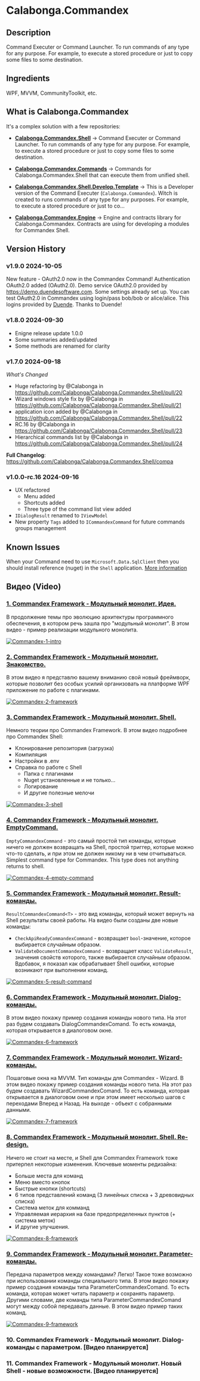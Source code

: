 # Calabonga.Commandex

## Description

Command Executer or Command Launcher. To run commands of any type for any purpose. For example, to execute a stored procedure or just to copy some files to some destination.

## Ingredients

WPF, MVVM, CommunityToolkit, etc.

## What is Calabonga.Commandex

It's a complex solution with a few repositories:

* **[Calabonga.Commandex.Shell](https://github.com/Calabonga/Calabonga.Commandex.Shell)** → Command Executer or Command Launcher. To run commands of any type for any purpose. For example, to execute a stored procedure or just to copy some files to some destination.

* **[Calabonga.Commandex.Commands](https://github.com/Calabonga/Calabonga.Commandex.Commands)** → Commands for Calabonga.Commandex.Shell that can execute them from unified shell.

* **[Calabonga.Commandex.Shell.Develop.Template](https://github.com/Calabonga/Calabonga.Commandex.Shell.Develop.Template)** → This is a Developer version of the Command Executer (`Calabonga.Commandex`). Witch is created to runs commands of any type for any purposes. For example, to execute a stored procedure or just to co…

* **[Calabonga.Commandex.Engine](https://github.com/Calabonga/Calabonga.Commandex.Engine)** → Engine and contracts library for Calabonga.Commandex. Contracts are using for developing a modules for Commandex Shell.

## Version History

### v1.9.0 2024-10-05

New feature - OAuth2.0 now in the Commandex Command! Authentication OAuth2.0 added (OAuth2.0). Demo service OAuth2.0 provided by https://demo.duendesoftware.com. Some settings already set up. You can test OAuth2.0 in Commandex using login/pass bob/bob or alice/alice. This logins provided by [Duende](https://demo.duendesoftware.com/grants). Thanks to Duende! 

### v1.8.0 2024-09-30

* Enigne release update 1.0.0
* Some summaries added/updated
* Some methods are renamed for clarity

### v1.7.0 2024-09-18

*What's Changed*

* Huge refactoring by @Calabonga in https://github.com/Calabonga/Calabonga.Commandex.Shell/pull/20
* Wizard windows style fix by @Calabonga in https://github.com/Calabonga/Calabonga.Commandex.Shell/pull/21
* application icon added by @Calabonga in https://github.com/Calabonga/Calabonga.Commandex.Shell/pull/22
* RC.16 by @Calabonga in https://github.com/Calabonga/Calabonga.Commandex.Shell/pull/23
* Hierarchical commands list by @Calabonga in https://github.com/Calabonga/Calabonga.Commandex.Shell/pull/24


**Full Changelog**: https://github.com/Calabonga/Calabonga.Commandex.Shell/compa

### v1.0.0-rc.16 2024-09-16

* UX refactored
  * Menu added
  * Shortcuts added
  * Three type of the command list view added
* `IDialogResult` renamed to `IViewModel`
* New property `Tags` added to `ICommandexCommand` for future commands groups management

## Known Issues

When your Command need to use `Microsoft.Data.SqlClient` then you should install reference (nuget) in the `Shell` application. [More information](https://stackoverflow.com/questions/78411196/what-data-sqlclient-can-be-used-with-net-8)

## Видео (Video)

### [1. Commandex Framework - Модульный монолит. Идея.](https://boosty.to/calabonga/posts/88abe79c-c396-4b03-9dc2-4c76b20a25ca)


В продолжение темы про эволюцию архитектуры программного обеспечения, в котором речь зашла про "модульный монолит".
В этом видео - пример реализации модульного монолита.

[![Commandex-1-intro](https://github.com/user-attachments/assets/acf1289a-c89e-40ba-bfda-0b24867c18bd)](https://boosty.to/calabonga/posts/88abe79c-c396-4b03-9dc2-4c76b20a25ca)

### [2. Commandex Framework - Модульный монолит. Знакомство.](https://boosty.to/calabonga/posts/3915ad48-1f0b-44cc-83ac-a1981d8d6c8e)

В этом видео я представлю вашему вниманию свой новый фреймворк, которые позволит без особых усилий организовать на платформе WPF приложение по работе с плагинами.

[![Commandex-2-framework](https://github.com/user-attachments/assets/599dd945-8a1f-43ac-8318-73bea7b99cb8)](https://boosty.to/calabonga/posts/3915ad48-1f0b-44cc-83ac-a1981d8d6c8e)

### [3. Commandex Framework - Модульный монолит. Shell.](https://boosty.to/calabonga/posts/dba3f618-314e-4383-ae7b-2485ba93a058)

Немного теории про Commandex Framework. В этом видео подробнее про Commandex Shell:

* Клонирование репозитория (загрузка)
* Компиляция
* Настройки в .env
* Справка по работе с Shell
   * Папка с плагинами
   * Nuget установленные и не только...
   * Логирование
   * И другие полезные мелочи

[![Commandex-3-shell](https://github.com/user-attachments/assets/72ce2079-9fef-44fb-aa61-5aa2fa9b7219)](https://boosty.to/calabonga/posts/dba3f618-314e-4383-ae7b-2485ba93a058)

### [4. Commandex Framework - Модульный монолит. EmptyCommand.](https://boosty.to/calabonga/posts/fdfd99c2-a3d2-4b19-94ee-eae01aac2ae0)

`EmptyCommandexCommand` - это самый простой тип команды, которые ничего не должен возвращать на Shell, простой триггер, которые можно что-то сделать, и при этом не должен никому ни в чем отчитываться. Simplest command type for Commandex. This type does not anything returns to shell.

[![Commandex-4-empty-command](https://github.com/user-attachments/assets/9574459f-94e2-4cc3-8aa1-2d5d70a9c606)](https://boosty.to/calabonga/posts/fdfd99c2-a3d2-4b19-94ee-eae01aac2ae0)

### [5. Commandex Framework - Модульный монолит. Result-команды.](https://boosty.to/calabonga/posts/6fc9185d-feda-4155-b92b-796607604c58)

`ResultCommandexCommand<T>` - это вид команды, который может вернуть на Shell результаты своей работы. На видео были созданы две новые команды:

* `CheckApiReadyCommandexCommand` - возвращает `bool`-значение, которое выбирается случайным образом. 
* `ValidateDocumentCommandexCommand` - возвращает класс `ValidateResult`, значения свойств которого, также выбирается случайным образом. Вдобавок, я показал как обрабатывает Shell ошибки, которые возникают при выполнении команд.

[![Commandex-5-result-command](https://github.com/user-attachments/assets/e690628f-1be5-4c1f-92e7-7468a22b0686)](https://boosty.to/calabonga/posts/6fc9185d-feda-4155-b92b-796607604c58)

### [6. Commandex Framework - Модульный монолит. Dialog-команды.](https://boosty.to/calabonga/posts/f73a1f14-4e64-4703-9c08-2add245125d6)

В этом видео покажу пример создания команды нового типа. На этот раз будем создавать DialogCommandexComand. То есть команда, которая открывается в диалоговом окне. 

[![Commandex-6-framework](https://github.com/user-attachments/assets/6dc338cb-cccd-4007-9229-9ee1f67c9126)](https://boosty.to/calabonga/posts/f73a1f14-4e64-4703-9c08-2add245125d6)

### [7. Commandex Framework - Модульный монолит. Wizard-команды.](https://boosty.to/calabonga/posts/5b5f8647-ea25-420b-9f97-9c5a5c1a200e)

Пошаговые окна на MVVM. Тип команды для Commandex - Wizard. В этом видео покажу пример создания команды нового типа. На этот раз будем создавать WizardCommandexComand. То есть команда, которая открывается в диалоговом окне и при этом имеет несколько шагов с переходами Вперед и Назад. На выходе - объект с собранными данными.

[![Commandex-7-framework](https://github.com/user-attachments/assets/f2d26272-b7cc-4b4b-a8cd-3824d7f871bb)](https://boosty.to/calabonga/posts/5b5f8647-ea25-420b-9f97-9c5a5c1a200e)

### [8. Commandex Framework - Модульный монолит. Shell. Re-design.](https://boosty.to/calabonga/posts/8c50a396-cbfb-4a1b-b32b-60431f09dc43)

Ничего не стоит на месте, и Shell для Commandex Framework тоже притерпел некоторые изменения.
Ключевые моменты редизайна:
 * Больше места для команд
 * Меню вместо кнопок
 * Быстрые кнопки (shortcuts)
 * 6 типов представлений команд (3 линейных списка + 3 древовидных списка)
 * Система меток для комманд
 * Управляемая иерархия на базе предопределенных пунктов (+ система меток)
 * И другие улучшения.

[![Commandex-8-framework](https://github.com/user-attachments/assets/9ef53830-12c4-4705-9a1f-3babc111a877)](https://boosty.to/calabonga/posts/8c50a396-cbfb-4a1b-b32b-60431f09dc43)

### [9. Commandex Framework - Модульный монолит. Parameter-команды.](https://boosty.to/calabonga/posts/d39c830e-8b99-4f93-8e12-248f10a88f69)

Передача параметров между командами? Легко! Такое тоже возможно при использовании команды специального типа.
В этом видео покажу пример создания команды типа ParameterCommandexComand. То есть команда, которая может читать параметр и сохранять параметр. Другими словами, две команды типа ParameterCommandexComand могут между собой передавать данные. В этом видео пример таких команд.

[![Commandex-9-framework](https://github.com/user-attachments/assets/15062bf0-98d8-4d72-a011-4799484861e4)](https://boosty.to/calabonga/posts/d39c830e-8b99-4f93-8e12-248f10a88f69)

### 10. Commandex Framework - Модульный монолит. Dialog-команды с параметром. [Видео планируется]

### 11. Commandex Framework - Модульный монолит. Новый Shell - новые возможности. [Видео планируется]
